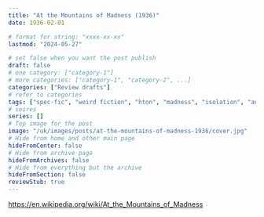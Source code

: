 ```yaml
---
title: "At the Mountains of Madness (1936)"
date: 1936-02-01

# format for string: "xxxx-xx-xx"
lastmod: "2024-05-27"

# set false when you want the post publish
draft: false
# one category: ["category-1"]
# more categories: ["category-1", "category-2", ...]
categories: ["Review drafts"]
# refer to categories
tags: ["spec-fic", "weird fiction", "hton", "madness", "isolation", "antarctica", "expedition", "lovecraft"]
# seires
series: []
# Top image for the post
image: "/uk/images/posts/at-the-mountains-of-madness-1936/cover.jpg"
# Hide from home and other main page
hideFromCenter: false
# Hide from archive page
hideFromArchives: false
# Hide from everything but the archive
hideFromSection: false
reviewStub: true
---
```

https://en.wikipedia.org/wiki/At_the_Mountains_of_Madness
<!--more-->